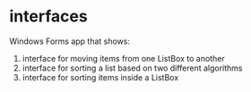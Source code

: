 interfaces
==========

Windows Forms app that shows:
1) interface for moving items from one ListBox to another
2) interface for sorting a list based on two different algorithms
3) interface for sorting items inside a ListBox
